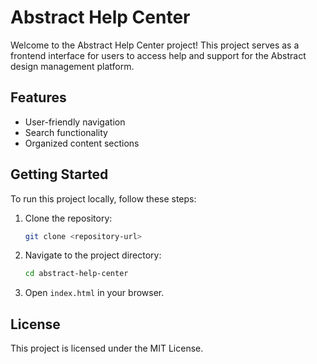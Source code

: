 # Abstract Help Center

Welcome to the Abstract Help Center project! This project serves as a frontend interface for users to access help and support for the Abstract design management platform.

## Features
- User-friendly navigation
- Search functionality
- Organized content sections

## Getting Started
To run this project locally, follow these steps:

1. Clone the repository:
   ```bash
   git clone <repository-url>
   ```

2. Navigate to the project directory:
   ```bash
   cd abstract-help-center
   ```

3. Open `index.html` in your browser.

## License
This project is licensed under the MIT License.
